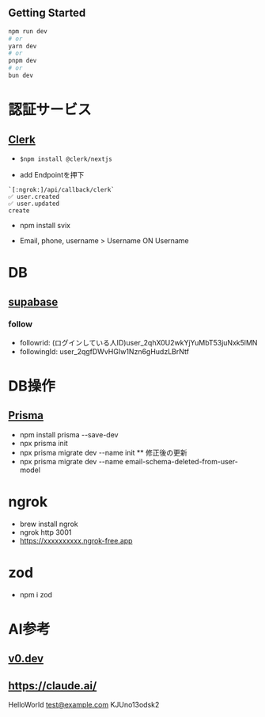 ## Getting Started
```bash
npm run dev
# or
yarn dev
# or
pnpm dev
# or
bun dev
```

# 認証サービス
## [Clerk](https://clerk.com/)
* `$npm install @clerk/nextjs`

* add Endpointを押下
```
`[:ngrok:]/api/callback/clerk`
✅ user.created
✅ user.updated
create
```
* npm install svix

* Email, phone, username > Username
ON Username

# DB
## [supabase](https://supabase.com/)
### follow
* followrid: (ログインしている人ID)user_2qhX0U2wkYjYuMbT53juNxk5lMN
* followingId: user_2qgfDWvHGIw1Nzn6gHudzLBrNtf

# DB操作
## [Prisma](https://www.prisma.io/nextjs)
* npm install prisma --save-dev
* npx prisma init
* npx prisma migrate dev --name init
** 修正後の更新
* npx prisma migrate dev --name email-schema-deleted-from-user-model

# ngrok
* brew install ngrok
* ngrok http 3001
* https://xxxxxxxxxx.ngrok-free.app

# zod
* npm i zod

# AI参考
## [v0.dev](https://v0.dev/)
## https://claude.ai/

HelloWorld
test@example.com
KJUno13odsk2